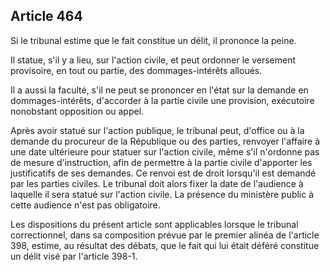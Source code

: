 Article 464
----
Si le tribunal estime que le fait constitue un délit, il prononce la peine.

Il statue, s'il y a lieu, sur l'action civile, et peut ordonner le versement
provisoire, en tout ou partie, des dommages-intérêts alloués.

Il a aussi la faculté, s'il ne peut se prononcer en l'état sur la demande en
dommages-intérêts, d'accorder à la partie civile une provision, exécutoire
nonobstant opposition ou appel.

Après avoir statué sur l'action publique, le tribunal peut, d'office ou à la
demande du procureur de la République ou des parties, renvoyer l'affaire à une
date ultérieure pour statuer sur l'action civile, même s'il n'ordonne pas de
mesure d'instruction, afin de permettre à la partie civile d'apporter les
justificatifs de ses demandes. Ce renvoi est de droit lorsqu'il est demandé par
les parties civiles. Le tribunal doit alors fixer la date de l'audience à
laquelle il sera statué sur l'action civile. La présence du ministère public à
cette audience n'est pas obligatoire.

Les dispositions du présent article sont applicables lorsque le tribunal
correctionnel, dans sa composition prévue par le premier alinéa de l'article
398, estime, au résultat des débats, que le fait qui lui était déféré constitue
un délit visé par l'article 398-1.

